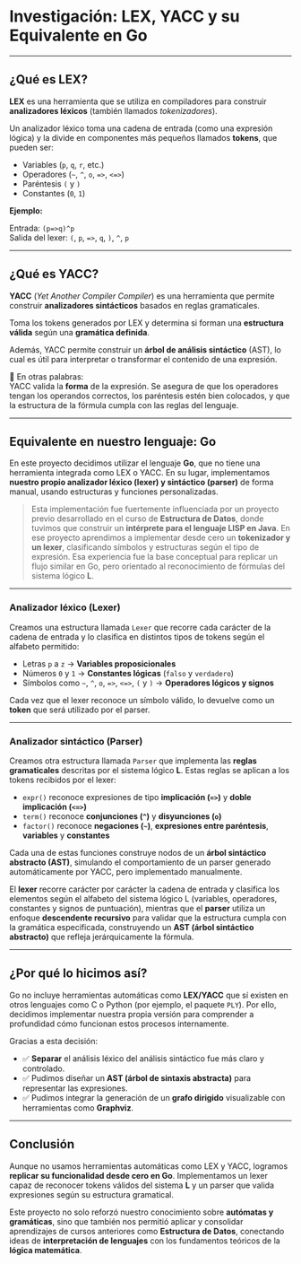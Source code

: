 # Investigación: LEX, YACC y su Equivalente en Go

---

## ¿Qué es LEX?

**LEX** es una herramienta que se utiliza en compiladores para construir **analizadores léxicos** (también llamados *tokenizadores*).

Un analizador léxico toma una cadena de entrada (como una expresión lógica) y la divide en componentes más pequeños llamados **tokens**, que pueden ser:

- Variables (`p`, `q`, `r`, etc.)
- Operadores (`~`, `^`, `o`, `=>`, `<=>`)
- Paréntesis `(` y `)`
- Constantes (`0`, `1`)

 **Ejemplo:**

Entrada: `(p=>q)^p`  
Salida del lexer: `(`, `p`, `=>`, `q`, `)`, `^`, `p`

---

## ¿Qué es YACC?

**YACC** (*Yet Another Compiler Compiler*) es una herramienta que permite construir **analizadores sintácticos** basados en reglas gramaticales.

Toma los tokens generados por LEX y determina si forman una **estructura válida** según una **gramática definida**.

Además, YACC permite construir un **árbol de análisis sintáctico** (AST), lo cual es útil para interpretar o transformar el contenido de una expresión.

💬 En otras palabras:  
YACC valida la **forma** de la expresión. Se asegura de que los operadores tengan los operandos correctos, los paréntesis estén bien colocados, y que la estructura de la fórmula cumpla con las reglas del lenguaje.

---

## Equivalente en nuestro lenguaje: Go

En este proyecto decidimos utilizar el lenguaje **Go**, que no tiene una herramienta integrada como LEX o YACC. En su lugar, implementamos **nuestro propio analizador léxico (lexer) y sintáctico (parser)** de forma manual, usando estructuras y funciones personalizadas.

>  Esta implementación fue fuertemente influenciada por un proyecto previo desarrollado en el curso de **Estructura de Datos**, donde tuvimos que construir un **intérprete para el lenguaje LISP en Java**. En ese proyecto aprendimos a implementar desde cero un **tokenizador y un lexer**, clasificando símbolos y estructuras según el tipo de expresión. Esa experiencia fue la base conceptual para replicar un flujo similar en Go, pero orientado al reconocimiento de fórmulas del sistema lógico **L**.

---

### Analizador léxico (Lexer)

Creamos una estructura llamada `Lexer` que recorre cada carácter de la cadena de entrada y lo clasifica en distintos tipos de tokens según el alfabeto permitido:

- Letras `p` a `z` → **Variables proposicionales**
- Números `0` y `1` → **Constantes lógicas** (`falso` y `verdadero`)
- Símbolos como `~`, `^`, `o`, `=>`, `<=>`, `(` y `)` → **Operadores lógicos y signos**

Cada vez que el lexer reconoce un símbolo válido, lo devuelve como un **token** que será utilizado por el parser.

---

### Analizador sintáctico (Parser)

Creamos otra estructura llamada `Parser` que implementa las **reglas gramaticales** descritas por el sistema lógico **L**. Estas reglas se aplican a los tokens recibidos por el lexer:

- `expr()` reconoce expresiones de tipo **implicación (`=>`)** y **doble implicación (`<=>`)**
- `term()` reconoce **conjunciones (`^`)** y **disyunciones (`o`)**
- `factor()` reconoce **negaciones (`~`)**, **expresiones entre paréntesis**, **variables** y **constantes**

Cada una de estas funciones construye nodos de un **árbol sintáctico abstracto (AST)**, simulando el comportamiento de un parser generado automáticamente por YACC, pero implementado manualmente.

El **lexer** recorre carácter por carácter la cadena de entrada y clasifica los elementos según el alfabeto del sistema lógico L (variables, operadores, constantes y signos de puntuación), mientras que el **parser** utiliza un enfoque **descendente recursivo** para validar que la estructura cumpla con la gramática especificada, construyendo un **AST (árbol sintáctico abstracto)** que refleja jerárquicamente la fórmula.

---

##  ¿Por qué lo hicimos así?

Go no incluye herramientas automáticas como **LEX/YACC** que sí existen en otros lenguajes como C o Python (por ejemplo, el paquete `PLY`). Por ello, decidimos implementar nuestra propia versión para comprender a profundidad cómo funcionan estos procesos internamente.

Gracias a esta decisión:

- ✅ **Separar** el análisis léxico del análisis sintáctico fue más claro y controlado.
- ✅ Pudimos diseñar un **AST (árbol de sintaxis abstracta)** para representar las expresiones.
- ✅ Pudimos integrar la generación de un **grafo dirigido** visualizable con herramientas como **Graphviz**.

---

## Conclusión

Aunque no usamos herramientas automáticas como LEX y YACC, logramos **replicar su funcionalidad desde cero en Go**. Implementamos un lexer capaz de reconocer tokens válidos del sistema **L** y un parser que valida expresiones según su estructura gramatical.

Este proyecto no solo reforzó nuestro conocimiento sobre **autómatas y gramáticas**, sino que también nos permitió aplicar y consolidar aprendizajes de cursos anteriores como **Estructura de Datos**, conectando ideas de **interpretación de lenguajes** con los fundamentos teóricos de la **lógica matemática**.

